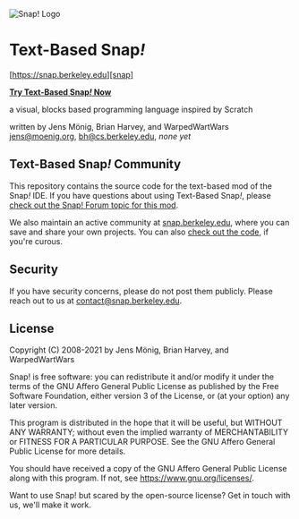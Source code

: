 ![Snap! Logo](src/snap_logo_sm.png)
# Text-Based Snap<em>!</em>

[https://snap.berkeley.edu][snap]

**[Try Text-Based Snap<em>!</em> Now](https://warpedwartwars.github.io/Text-Based_Snap/snap.html)**

a visual, blocks based programming language
inspired by Scratch

written by Jens Mönig, Brian Harvey, and WarpedWartWars
jens@moenig.org, bh@cs.berkeley.edu, *none yet*

## Text-Based Snap<em>!</em> Community

This repository contains the source code for the text-based mod of the Snap<em>!</em> IDE. If you have
questions about using Text-Based Snap<em>!</em>, please [check out the Snap! Forum topic for this mod][forum].

We also maintain an active community at [snap.berkeley.edu][snap],
where you can save and share your own projects. You can also
[check out the code][snapcloud], if you're curous.

[snap]: https://snap.berkeley.edu
[snapcloud]: https://github.com/snap-cloud/snapCloud
[forum]: https://forum.snap.berkeley.edu/t/a-snap-mod-idea-part-1/8375

## Security

If you have security concerns, please do not post them publicly.
Please reach out to us at [contact@snap.berkeley.edu](mailto:contact@snap.berkeley.edu).

## License
Copyright (C) 2008-2021 by Jens Mönig, Brian Harvey, and WarpedWartWars

Snap! is free software: you can redistribute it and/or modify
it under the terms of the GNU Affero General Public License as
published by the Free Software Foundation, either version 3 of
the License, or (at your option) any later version.

This program is distributed in the hope that it will be useful,
but WITHOUT ANY WARRANTY; without even the implied warranty of
MERCHANTABILITY or FITNESS FOR A PARTICULAR PURPOSE.  See the
GNU Affero General Public License for more details.

You should have received a copy of the GNU Affero General Public License
along with this program. If not, see <https://www.gnu.org/licenses/>.

Want to use Snap! but scared by the open-source license? Get in touch with us,
we'll make it work.
